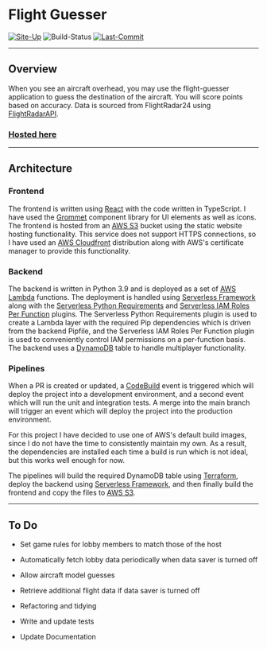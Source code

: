 # Flight Guesser

[![Site-Up](https://img.shields.io/website?url=https%3A%2F%2Fflight-guesser.net%2F)](https://flight-guesser.net)
![Build-Status](https://s3.eu-west-1.amazonaws.com/flight-guesser.net/build-status.svg?)
[![Last-Commit](https://img.shields.io/github/last-commit/Oliver-Bilbie/flight-guesser)](https://github.com/Oliver-Bilbie/flight-guesser/blob/main/CHANGELOG.MD)

---

## Overview

When you see an aircraft overhead, you may use the flight-guesser application to guess the destination of the aircraft.
You will score points based on accuracy. Data is sourced from FlightRadar24 using [FlightRadarAPI](https://github.com/JeanExtreme002/FlightRadarAPI).

### [Hosted here](https://flight-guesser.net)

---

## Architecture

### Frontend

The frontend is written using [React](https://reactjs.org/) with the code written in TypeScript. I have used the [Grommet](https://v2.grommet.io/) component library for UI elements as well as icons.
The frontend is hosted from an [AWS S3](https://aws.amazon.com/s3/) bucket using the static website hosting functionality. This service does not support HTTPS connections, so I have used an [AWS Cloudfront](https://aws.amazon.com/cloudfront/) distribution along with AWS's certificate manager to provide this functionality.

### Backend

The backend is written in Python 3.9 and is deployed as a set of [AWS Lambda](https://aws.amazon.com/lambda/) functions. The deployment is handled using [Serverless Framework](https://www.serverless.com/framework/) along with the [Serverless Python Requirements](https://www.serverless.com/plugins/serverless-python-requirements) and [Serverless IAM Roles Per Function](https://www.serverless.com/plugins/serverless-iam-roles-per-function) plugins. The Serverless Python Requirements plugin is used to create a Lambda layer with the required Pip dependencies which is driven from the backend Pipfile, and the Serverless IAM Roles Per Function plugin is used to conveniently control IAM permissions on a per-function basis.
The backend uses a [DynamoDB](https://aws.amazon.com/dynamodb/) table to handle multiplayer functionality.

### Pipelines

When a PR is created or updated, a [CodeBuild](https://aws.amazon.com/codebuild/) event is triggered which will deploy the project into a development environment, and a second event which will run the unit and integration tests. A merge into the main branch will trigger an event which will deploy the project into the production environment.

For this project I have decided to use one of AWS's default build images, since I do not have the time to consistently maintain my own. As a result, the dependencies are installed each time a build is run which is not ideal, but this works well enough for now.

The pipelines will build the required DynamoDB table using [Terraform](https://www.terraform.io/), deploy the backend using [Serverless Framework](https://www.serverless.com/framework/), and then finally build the frontend and copy the files to [AWS S3](https://aws.amazon.com/s3/).

---

## To Do

-   Set game rules for lobby members to match those of the host
-   Automatically fetch lobby data periodically when data saver is turned off

-   Allow aircraft model guesses
-   Retrieve additional flight data if data saver is turned off
-   Refactoring and tidying
-   Write and update tests
-   Update Documentation
